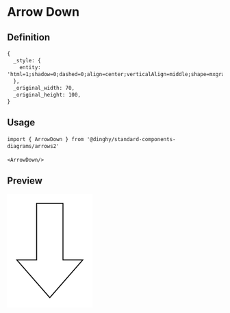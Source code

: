 # Arrow Down

## Definition

```
{
  _style: { 
    entity: 'html=1;shadow=0;dashed=0;align=center;verticalAlign=middle;shape=mxgraph.arrows2.arrow;dy=0.6;dx=40;direction=south;notch=0;',
  },
  _original_width: 70,
  _original_height: 100,
}
```

## Usage

```
import { ArrowDown } from '@dinghy/standard-components-diagrams/arrows2'

<ArrowDown/>
```

## Preview

<img src="./arrow-down.png" width="200"/>
